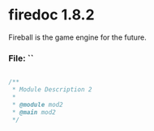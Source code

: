 
# firedoc 1.8.2

Fireball is the game engine for the future.


### File: ``

```js

/**
 * Module Description 2
 *
 * @module mod2
 * @main mod2
 */

```
